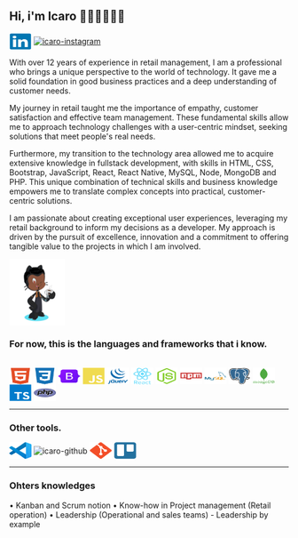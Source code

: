 ## Hi, i'm Icaro 👨🏿‍🚀👨🏿‍💻

[<img align="center" alt="icaro-linkedin" height="30" width="40" src="https://raw.githubusercontent.com/devicons/devicon/55609aa5bd817ff167afce0d965585c92040787a/icons/linkedin/linkedin-original.svg">](linkedin.com/in/santos-icaro/)  [<img align="center" alt="icaro-instagram" height="30" width="40" src="https://github.com/dheereshagrwal/colored-icons/blob/master/icons/instagram/instagram.svg">](https://www.instagram.com/dev.icaro_s/)

With over 12 years of experience in retail management, I am a professional who brings a unique perspective to the world of technology. It gave me a solid foundation in good business practices and a deep understanding of customer needs.

My journey in retail taught me the importance of empathy, customer satisfaction and effective team management. These fundamental skills allow me to approach technology challenges with a user-centric mindset, seeking solutions that meet people's real needs.

Furthermore, my transition to the technology area allowed me to acquire extensive knowledge in fullstack development, with skills in HTML, CSS, Bootstrap, JavaScript, React, React Native, MySQL, Node, MongoDB and PHP. This unique combination of technical skills and business knowledge empowers me to translate complex concepts into practical, customer-centric solutions.

I am passionate about creating exceptional user experiences, leveraging my retail background to inform my decisions as a developer. My approach is driven by the pursuit of excellence, innovation and a commitment to offering tangible value to the projects in which I am involved.

<img align="center" alt="icaro-octocat" height="120" width="100" src="https://github.com/FlightofIcarus/FlightofIcarus/blob/main/octocat-1676324115584.png">

### For now, this is the languages and frameworks that i know.

<div style="display: inline_block"><br>
  <img align="center" alt="icaro-html5" height="30" width="40" src="https://raw.githubusercontent.com/devicons/devicon/master/icons/html5/html5-plain.svg">
  <img align="center" alt="icaro-css3" height="30" width="40" src="https://raw.githubusercontent.com/devicons/devicon/master/icons/css3/css3-plain.svg">
  <img align="center" alt="icaro-bootstrap" height="30" width="40" src="https://raw.githubusercontent.com/devicons/devicon/master/icons/bootstrap/bootstrap-original.svg">
  <img align="center" alt="icaro-js" height="30" width="40" src="https://raw.githubusercontent.com/devicons/devicon/master/icons/javascript/javascript-plain.svg">
  <img align="center" alt="icaro-jquery" height="30" width="40" src="https://raw.githubusercontent.com/devicons/devicon/55609aa5bd817ff167afce0d965585c92040787a/icons/jquery/jquery-plain-wordmark.svg">
  <img align="center" alt="icaro-react" height="30" width="40" src="https://raw.githubusercontent.com/devicons/devicon/55609aa5bd817ff167afce0d965585c92040787a/icons/react/react-original-wordmark.svg">
  <img align="center" alt="icaro-nodejs" height="30" width="40" src="https://raw.githubusercontent.com/devicons/devicon/55609aa5bd817ff167afce0d965585c92040787a/icons/nodejs/nodejs-original.svg">
  <img align="center" alt="icaro-npm" height="30" width="40" src="https://raw.githubusercontent.com/devicons/devicon/55609aa5bd817ff167afce0d965585c92040787a/icons/npm/npm-original-wordmark.svg">
  <img align="center" alt="icaro-myslq" height="30" width="40" src="https://raw.githubusercontent.com/devicons/devicon/55609aa5bd817ff167afce0d965585c92040787a/icons/mysql/mysql-original-wordmark.svg">
  <img align="center" alt="icaro-postgresql" height="30" width="40" src="https://raw.githubusercontent.com/devicons/devicon/55609aa5bd817ff167afce0d965585c92040787a/icons/postgresql/postgresql-original.svg">
  <img align="center" alt="icaro-mongodb" height="30" width="40" src="https://raw.githubusercontent.com/devicons/devicon/55609aa5bd817ff167afce0d965585c92040787a/icons/mongodb/mongodb-plain-wordmark.svg">
  <img align="center" alt="icaro-typescript" height="30" width="40" src="https://github.com/devicons/devicon/blob/master/icons/typescript/typescript-original.svg">
  <img align="center" alt="icaro-php" height="30" width="40" src="https://github.com/devicons/devicon/blob/master/icons/php/php-original.svg">
  
  <hr>
  
### Other tools.
  
<img align="center" alt="icaro-vscode" height="30" width="40" src="https://raw.githubusercontent.com/devicons/devicon/1119b9f84c0290e0f0b38982099a2bd027a48bf1/icons/vscode/vscode-original.svg">
<img align="center" alt="icaro-github" height="30" width="40" src="https://www.svgrepo.com/show/475654/github-color.svg">
<img align="center" alt="icaro-git" height="30" width="40" src="https://raw.githubusercontent.com/devicons/devicon/1119b9f84c0290e0f0b38982099a2bd027a48bf1/icons/git/git-plain.svg">
<img align="center" alt="icaro-trello" height="30" width="40" src="https://raw.githubusercontent.com/devicons/devicon/1119b9f84c0290e0f0b38982099a2bd027a48bf1/icons/trello/trello-plain.svg">


   <hr>
  
### Ohters knowledges
  
  • Kanban and Scrum notion
  • Know-how in Project management (Retail operation)
  • Leadership (Operational and sales teams) - Leadership by example
